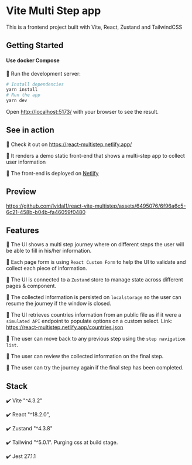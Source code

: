 # Vite Multi Step app

This is a frontend project built with Vite, React, Zustand and TailwindCSS

## Getting Started

#### Use docker Compose

:lion: Run the development server:

```bash
# Install dependencies
yarn install
# Run the app
yarn dev
```

Open [http://localhost:5173/](http://localhost:5173/) with your browser to see the result.

## See in action

:rocket: Check it out on https://react-multistep.netlify.app/

:round_pushpin: It renders a demo static front-end that shows a multi-step app to collect user information

:round_pushpin: The front-end is deployed on [Netlify](https://www.netlify.com/)

## Preview

https://github.com/lvidal1/react-vite-multistep/assets/6495076/6f96a6c5-6c21-458b-b04b-fa46059f0480

## Features

:newspaper: The UI shows a multi step journey where on different steps the user will be able to fill in his/her information.

:newspaper: Each page form is using `React Custom Form` to help the UI to validate and collect each piece of information.

:newspaper: The UI is connected to a `Zustand` store to manage state across different pages & component.

:newspaper: The collected information is persisted on `localstorage` so the user can resume the journey if the window is closed.

:newspaper: The UI retrieves countries information from an public file as if it were a `simulated API` endpoint to populate options on a custom select. Link: https://react-multistep.netlify.app/countries.json

:newspaper: The user can move back to any previous step using the `step navigation list`.

:newspaper: The user can review the collected information on the final step.

:newspaper: The user can try the journey again if the final step has been completed.

## Stack

:heavy_check_mark: Vite "^4.3.2"

:heavy_check_mark: React "^18.2.0",

:heavy_check_mark: Zustand "^4.3.8"

:heavy_check_mark: Tailwind "^5.0.1". Purging css at build stage.

:heavy_check_mark: Jest 27.1.1
